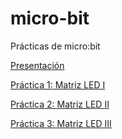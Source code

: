 # micro-bit

Prácticas de micro:bit

[Presentación](https://docs.google.com/presentation/d/1JqQKRu3RIcQ4A3c0FI-txjD64Zq28hUdV5YFyHgV6_o/edit?usp=sharing)

[Práctica 1: Matriz LED I](https://docs.google.com/presentation/d/1wZ8FiC5qyJNMQlHLvbaJhsc4aoYc21ZHqTagYXFWV30/edit?usp=sharing)

[Práctica 2: Matriz LED II](https://docs.google.com/presentation/d/1aJr3eu1Gre4u9Y9rpEG2Vf3q7WDU68VlximXgQ4g7PQ/edit?usp=sharing)

[Práctica 3: Matriz LED III](https://docs.google.com/presentation/d/15Jl0ef3mHbI3vKYd2g877iF1GPk06Wo80q552P-d7wM/edit?usp=sharing)


